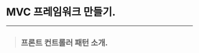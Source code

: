 
# MVC 프레임워크 만들기.

-------------------------------------------------------------------------------------------------------------------------------

> ## 프론트 컨트롤러 패턴 소개.
















